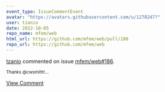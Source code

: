 ```yaml
---
event_type: IssueCommentEvent
avatar: "https://avatars.githubusercontent.com/u/1278247?"
user: tzanio
date: 2022-10-05
repo_name: mfem/web
html_url: https://github.com/mfem/web/pull/186
repo_url: https://github.com/mfem/web
---
```


<a href='https://github.com/tzanio' target='_blank'>tzanio</a> commented on issue <a href='https://github.com/mfem/web/pull/186' target='_blank'>mfem/web#186</a>.

<small>Thanks @cwsmith!...</small>

<a href='https://github.com/mfem/web/pull/186' target='_blank'>View Comment</a>